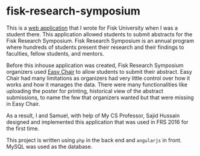 # fisk-research-symposium

This is a [web application](http://sajidfisk.com/frs19/#/) that I wrote for Fisk University when I was a student there. This application allowed students to submit abstracts for the Fisk Research Symposium. Fisk Research Symposium is an annual program where hundreds of students present their research and their findings to faculties, fellow students, and mentors. 

Before this inhouse application was created, Fisk Research Symposium organizers used [Easy Chair](https://easychair.org/) to allow students to submit their abstract. Easy Chair had many limitations as organizers had very little control over how it works and how it manages the data. There were many functionalities like uploading the poster for printing, historical view of the abstract submissions, to name the few that organizers wanted but that were missing in Easy Chair. 

As a result, I and Samuel, with help of My CS Professor, Sajid Hussain designed and implemented this application that was used in FRS 2016 for the first time. 

This project is written using `php` in the back end and `angularjs` in front. MySQL was used as the database.


